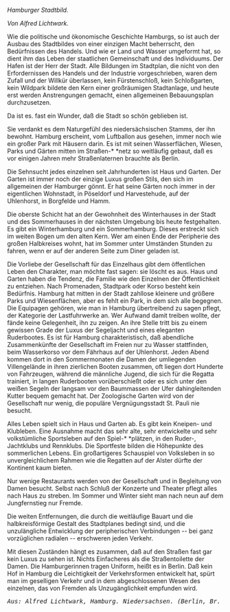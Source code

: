 <h><em>Hamburger Stadtbild.</em></h>

<h><em>Von Alfred Lichtwark.</em></h>

Wie die politische und ökonomische Geschichte Hamburgs, so ist
auch der Ausbau des Stadtbildes von einer einzigen Macht
beherrscht, den Bedürfnissen des Handels. Und wie er Land und
Wasser umgeformt hat, so dient ihm das Leben der staatlichen Gemeinschaft
und des Individuums. Der Hafen ist der Herr der Stadt.
Alle Bildungen im Stadtplan, die nicht von den Erfordernissen des
Handels und der Industrie vorgeschrieben, waren dem Zufall und
der Willkür überlassen, kein Fürstenschloß, kein Schloßgarten, kein
Wildpark bildete den Kern einer großräumigen Stadtanlage, und
heute erst werden Anstrengungen gemacht, einen allgemeinen Bebauungsplan
durchzusetzen.

Da ist es. fast ein Wunder, daß die Stadt so schön geblieben ist.

Sie verdankt es dem Naturgefühl des niedersächsischen Stamms,
der ihn bewohnt. Hamburg erscheint, vom Luftballon aus gesehen,
immer noch wie ein großer Park mit Häusern darin. Es ist mit
seinen Wasserflächen, Wiesen, Parks und Gärten mitten im Straßen-* 
*netz so weitläufig gebaut, daß es vor einigen Jahren mehr Straßenlaternen
brauchte als Berlin.

Die Sehnsucht jedes einzelnen seit Jahrhunderten ist Haus
und Garten. Der Garten ist immer noch der einzige Luxus großen
Stils, den sich im allgemeinen der Hamburger gönnt. Er hat seine
Gärten noch immer in der eigentlichen Wohnstadt, in Pöseldorf und
Harvestehude, auf der Uhlenhorst, in Borgfelde und Hamm.

Die oberste Schicht hat an der Gewohnheit des Winterhauses
in der Stadt und des Sommerhauses in der nächsten Umgebung
bis heute festgehalten. Es gibt ein Winterhamburg und ein Sommerhamburg.
Dieses erstreckt sich im weiten Bogen um den alten Kern.
Wer am einen Ende der Peripherie des großen Halbkreises wohnt,
hat im Sommer unter Umständen Stunden zu fahren, wenn er auf
der anderen Seite zum Diner geladen ist.

Die Vorliebe der Gesellschaft für das Einzelhaus gibt dem
öffentlichen Leben den Charakter, man möchte fast sagen: sie löscht
es aus. Haus und Garten haben die Tendenz, die Familie wie
den Einzelnen der Öffentlichkeit zu entziehen. Nach Promenaden,
Stadtpark oder Korso besteht kein Bedürfnis. Hamburg hat mitten
in der Stadt zahllose kleinere und größere Parks und Wiesenflächen,
aber es fehlt ein Park, in dem sich alle begegnen. Die Equipagen
gehören, wie man in Hamburg übertreibend zu sagen pflegt, der
Kategorie der Lastfuhrwerke an. Wer Aufwand damit treiben wollte,
der fände keine Gelegenheit, ihn zu zeigen. An ihre Stelle tritt
bis zu einem gewissen Grade der Luxus der Segeljacht und eines
eleganten Ruderbootes. Es ist für Hamburg charakteristisch, daß
abendliche Zusammenkünfte der Gesellschaft im Freien nur zu Wasser
stattfinden, beim Wasserkorso vor dem Fährhaus auf der Uhlenhorst.
Jeden Abend kommen dort in den Sommermonaten die Damen
der umliegenden Villengelände in ihren zierlichen Booten zusammen,
oft liegen dort Hunderte von Fahrzeugen, während die männliche
Jugend, die sich für die Regatta trainiert, in langen Ruderbooten
vorüberschießt oder es sich unter den weißen Segeln der langsam vor
den Baummassen der Ufer dahingleitenden Kutter bequem gemacht
hat. Der Zoologische Garten wird von der Gesellschaft nur wenig,
die populäre Vergnügungsstadt St. Pauli nie besucht.

Alles Leben spielt sich in Haus und Garten ab. Es gibt kein
Kneipen- und Klubleben. Eine Ausnahme macht das sehr alte,
sehr entwickelte und sehr volkstümliche Sportsleben auf den Spiel-* 
*plätzen, in den Ruder-, Jachtklubs und Rennklubs. Die Sportfeste
bilden die Höhepunkte des sommerlichen Lebens. Ein großartigeres
Schauspiel von Volksleben in so unvergleichlichem Rahmen wie
die Regatten auf der Alster dürfte der Kontinent kaum bieten.

Nur wenige Restaurants werden von der Gesellschaft und in
Begleitung von Damen besucht. Selbst nach Schluß der Konzerte
und Theater pflegt alles nach Haus zu streben. Im Sommer und
Winter sieht man nach neun auf dem Jungfernstieg nur Fremde.

Die weiten Entfernungen, die durch die weitläufige Bauart und
die halbkreisförmige Gestalt des Stadtplanes bedingt sind, und die
unzulängliche Entwicklung der peripherischen Verbindungen -- bei
ganz vorzüglichen radialen -- erschweren jeden Verkehr.

Mit diesen Zuständen hängt es zusammen, daß auf den Straßen
fast gar kein Luxus zu sehen ist. Nichts Einfacheres als die Straßentoilette
der Damen. Die Hamburgerinnen tragen Uniform, heißt
es in Berlin. Daß kein Hof in Hamburg die Leichtigkeit der Verkehrsformen
entwickelt hat, spürt man im geselligen Verkehr und
in dem abgeschlossenen Wesen des einzelnen, das von Fremden als
Unzugänglichkeit empfunden wird.

<pre><em>Aus: Alfred Lichtwark, Hamburg. Niedersachsen. (Berlin, Br. Cassirer.)</em></pre>

